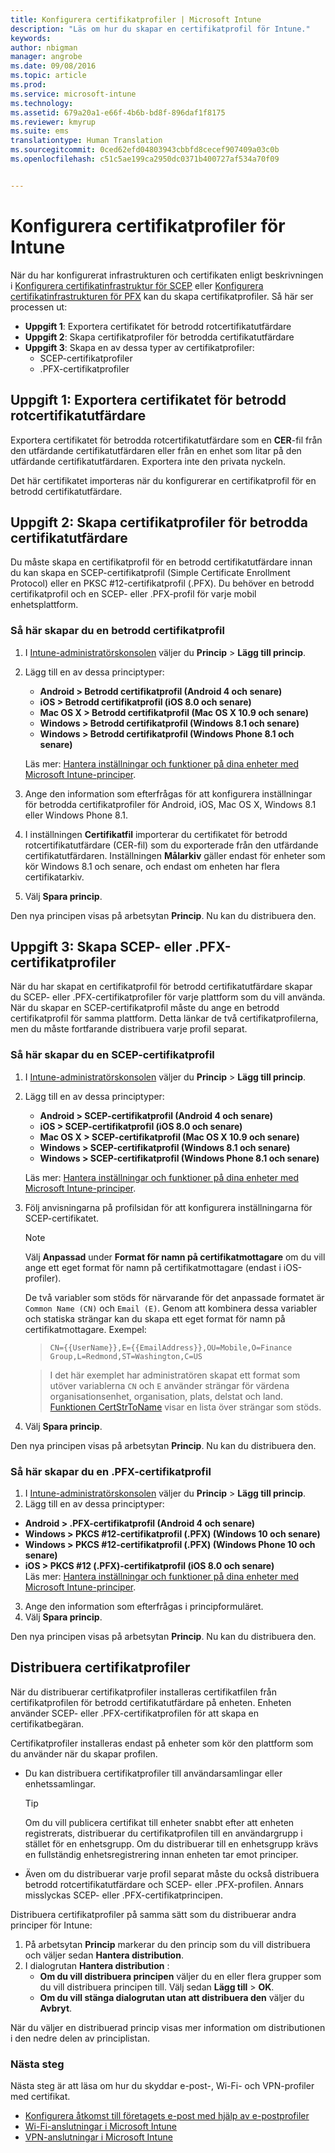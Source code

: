 ```yaml
---
title: Konfigurera certifikatprofiler | Microsoft Intune
description: "Läs om hur du skapar en certifikatprofil för Intune."
keywords: 
author: nbigman
manager: angrobe
ms.date: 09/08/2016
ms.topic: article
ms.prod: 
ms.service: microsoft-intune
ms.technology: 
ms.assetid: 679a20a1-e66f-4b6b-bd8f-896daf1f8175
ms.reviewer: kmyrup
ms.suite: ems
translationtype: Human Translation
ms.sourcegitcommit: 0ced62efd04803943cbbfd8cecef907409a03c0b
ms.openlocfilehash: c51c5ae199ca2950dc0371b400727af534a70f09


---
```


# Konfigurera certifikatprofiler för Intune
När du har konfigurerat infrastrukturen och certifikaten enligt beskrivningen i [Konfigurera certifikatinfrastruktur för SCEP](configure-certificate-infrastructure-for-scep.md) eller [Konfigurera certifikatinfrastrukturen för PFX](configure-certificate-infrastructure-for-pfx.md) kan du skapa certifikatprofiler. Så här ser processen ut:

- **Uppgift 1**: Exportera certifikatet för betrodd rotcertifikatutfärdare
- **Uppgift 2**: Skapa certifikatprofiler för betrodda certifikatutfärdare
- **Uppgift 3**: Skapa en av dessa typer av certifikatprofiler:
  - SCEP-certifikatprofiler
  - .PFX-certifikatprofiler

## **Uppgift 1**: Exportera certifikatet för betrodd rotcertifikatutfärdare
Exportera certifikatet för betrodda rotcertifikatutfärdare som en **CER**-fil från den utfärdande certifikatutfärdaren eller från en enhet som litar på den utfärdande certifikatutfärdaren. Exportera inte den privata nyckeln.

Det här certifikatet importeras när du konfigurerar en certifikatprofil för en betrodd certifikatutfärdare.

## **Uppgift 2**: Skapa certifikatprofiler för betrodda certifikatutfärdare
Du måste skapa en certifikatprofil för en betrodd certifikatutfärdare innan du kan skapa en SCEP-certifikatprofil (Simple Certificate Enrollment Protocol) eller en PKSC #12-certifikatprofil (.PFX). Du behöver en betrodd certifikatprofil och en SCEP- eller .PFX-profil för varje mobil enhetsplattform.

### Så här skapar du en betrodd certifikatprofil

1.  I [Intune-administratörskonsolen](https://manage.microsoft.com) väljer du **Princip** &gt; **Lägg till princip**.
2.  Lägg till en av dessa principtyper:
    - **Android &gt; Betrodd certifikatprofil (Android 4 och senare)**
    - **iOS &gt; Betrodd certifikatprofil (iOS 8.0 och senare)**
    - **Mac OS X &gt; Betrodd certifikatprofil (Mac OS X 10.9 och senare)**
    - **Windows &gt; Betrodd certifikatprofil (Windows 8.1 och senare)**
    - **Windows &gt; Betrodd certifikatprofil (Windows Phone 8.1 och senare)**

    Läs mer: [Hantera inställningar och funktioner på dina enheter med Microsoft Intune-principer](manage-settings-and-features-on-your-devices-with-microsoft-intune-policies.md).

3.  Ange den information som efterfrågas för att konfigurera inställningar för betrodda certifikatprofiler för Android, iOS, Mac OS X, Windows 8.1 eller Windows Phone 8.1. 
4.  I inställningen **Certifikatfil** importerar du certifikatet för betrodd rotcertifikatutfärdare (CER-fil) som du exporterade från den utfärdande certifikatutfärdaren. Inställningen **Målarkiv** gäller endast för enheter som kör Windows 8.1 och senare, och endast om enheten har flera certifikatarkiv.
    
4.  Välj **Spara princip**.

Den nya principen visas på arbetsytan **Princip**. Nu kan du distribuera den.

## **Uppgift 3**: Skapa SCEP- eller .PFX-certifikatprofiler
När du har skapat en certifikatprofil för betrodd certifikatutfärdare skapar du SCEP- eller .PFX-certifikatprofiler för varje plattform som du vill använda. När du skapar en SCEP-certifikatprofil måste du ange en betrodd certifikatprofil för samma plattform. Detta länkar de två certifikatprofilerna, men du måste fortfarande distribuera varje profil separat.

### Så här skapar du en SCEP-certifikatprofil

1.  I [Intune-administratörskonsolen](https://manage.microsoft.com) väljer du **Princip** &gt; **Lägg till princip**.
2.  Lägg till en av dessa principtyper:
    - **Android &gt; SCEP-certifikatprofil (Android 4 och senare)**
    - **iOS &gt; SCEP-certifikatprofil (iOS 8.0 och senare)**
    - **Mac OS X &gt; SCEP-certifikatprofil (Mac OS X 10.9 och senare)**
    - **Windows &gt; SCEP-certifikatprofil (Windows 8.1 och senare)**
    - **Windows &gt; SCEP-certifikatprofil (Windows Phone 8.1 och senare)**

    Läs mer: [Hantera inställningar och funktioner på dina enheter med Microsoft Intune-principer](manage-settings-and-features-on-your-devices-with-microsoft-intune-policies.md).

3.  Följ anvisningarna på profilsidan för att konfigurera inställningarna för SCEP-certifikatet.
    > [!NOTE]
    >
    > Välj **Anpassad** under **Format för namn på certifikatmottagare** om du vill ange ett eget format för namn på certifikatmottagare (endast i iOS-profiler).
    >
    > De två variabler som stöds för närvarande för det anpassade formatet är `Common Name (CN)` och `Email (E)`. Genom att kombinera dessa variabler och statiska strängar kan du skapa ett eget format för namn på certifikatmottagare. Exempel:

    >     CN={{UserName}},E={{EmailAddress}},OU=Mobile,O=Finance Group,L=Redmond,ST=Washington,C=US

    > I det här exemplet har administratören skapat ett format som utöver variablerna `CN` och `E` använder strängar för värdena organisationsenhet, organisation, plats, delstat och land. [Funktionen CertStrToName](https://msdn.microsoft.com/en-us/library/windows/desktop/aa377160.aspx) visar en lista över strängar som stöds.

4.  Välj **Spara princip**.

Den nya principen visas på arbetsytan **Princip**. Nu kan du distribuera den.

### Så här skapar du en .PFX-certifikatprofil

1.  I [Intune-administratörskonsolen](https://manage.microsoft.com) väljer du **Princip** &gt; **Lägg till princip**.
2.  Lägg till en av dessa principtyper:
  - **Android &gt; .PFX-certifikatprofil (Android 4 och senare)**
  - **Windows &gt; PKCS #12-certifikatprofil (.PFX) (Windows 10 och senare)**
  - **Windows &gt; PKCS #12-certifikatprofil (.PFX) (Windows Phone 10 och senare)**
  - **iOS > PKCS #12 (.PFX)-certifikatprofil (iOS 8.0 och senare)**    
    Läs mer: [Hantera inställningar och funktioner på dina enheter med Microsoft Intune-principer](manage-settings-and-features-on-your-devices-with-microsoft-intune-policies.md).
3.  Ange den information som efterfrågas i principformuläret.
4.  Välj **Spara princip**.

Den nya principen visas på arbetsytan **Princip**. Nu kan du distribuera den.

## Distribuera certifikatprofiler
När du distribuerar certifikatprofiler installeras certifikatfilen från certifikatprofilen för betrodd certifikatutfärdare på enheten. Enheten använder SCEP- eller .PFX-certifikatprofilen för att skapa en certifikatbegäran.

Certifikatprofiler installeras endast på enheter som kör den plattform som du använder när du skapar profilen.

-   Du kan distribuera certifikatprofiler till användarsamlingar eller enhetssamlingar.

    > [!TIP]
    > Om du vill publicera certifikat till enheter snabbt efter att enheten registrerats, distribuerar du certifikatprofilen till en användargrupp i stället för en enhetsgrupp. Om du distribuerar till en enhetsgrupp krävs en fullständig enhetsregistrering innan enheten tar emot principer.

-   Även om du distribuerar varje profil separat måste du också distribuera betrodd rotcertifikatutfärdare och SCEP- eller .PFX-profilen. Annars misslyckas SCEP- eller .PFX-certifikatprincipen.

Distribuera certifikatprofiler på samma sätt som du distribuerar andra principer för Intune:

1.  På arbetsytan **Princip** markerar du den princip som du vill distribuera och väljer sedan **Hantera distribution**.
2.  I dialogrutan **Hantera distribution** :
    -   **Om du vill distribuera principen** väljer du en eller flera grupper som du vill distribuera principen till. Välj sedan **Lägg till** &gt; **OK**.
    -   **Om du vill stänga dialogrutan utan att distribuera den** väljer du **Avbryt**.

När du väljer en distribuerad princip visas mer information om distributionen i den nedre delen av principlistan.

### Nästa steg

Nästa steg är att läsa om hur du skyddar e-post-, Wi-Fi- och VPN-profiler med certifikat.

-  [Konfigurera åtkomst till företagets e-post med hjälp av e-postprofiler](configure-access-to-corporate-email-using-email-profiles-with-Microsoft-Intune.md)
-  [Wi-Fi-anslutningar i Microsoft Intune](wi-fi-connections-in-microsoft-intune.md)
-  [VPN-anslutningar i Microsoft Intune](vpn-connections-in-microsoft-intune.md)



<!--HONumber=Sep16_HO3-->


